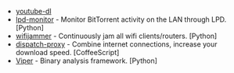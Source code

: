 
* [youtube-dl](https://github.com/rg3/youtube-dl)
* [lpd-monitor](https://github.com/jonls/lpd-monitor) - Monitor BitTorrent activity on the LAN through LPD. [Python]
* [wifijammer](https://github.com/DanMcInerney/wifijammer) - Continuously jam all wifi clients/routers. [Python]
* [dispatch-proxy](https://github.com/Morhaus/dispatch-proxy) - Combine internet connections, increase your download speed. [CoffeeScript]
* [Viper](https://github.com/botherder/viper) - Binary analysis framework. [Python]
